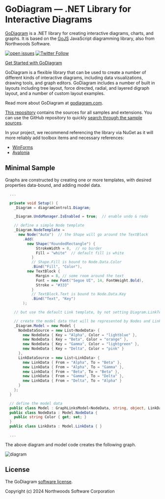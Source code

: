GoDiagram — .NET Library for Interactive Diagrams
============================================

[GoDiagram](https://godiagram.com) is a .NET library for creating interactive diagrams, charts, and graphs. It is based on the [GoJS](https://gojs.net) JavaScript diagramming library, also from Northwoods Software.

[![open issues](https://img.shields.io/github/issues-raw/NorthwoodsSoftware/GoDiagram.svg)](https://github.com/NorthwoodsSoftware/GoDiagram/issues)
[![Twitter Follow](https://img.shields.io/twitter/follow/NorthwoodsGo.svg?style=social&label=Follow)](https://twitter.com/NorthwoodsGo)

[Get Started with GoDiagram](https://godiagram.com/winforms/latest/learn)


GoDiagram is a flexible library that can be used to create a number of different kinds of interactive diagrams, including data visualizations, drawing tools, and graph editors. GoDiagram includes a number of built in layouts including tree layout, force directed, radial, and layered digraph layout, and a number of custom layout examples.

Read more about GoDiagram at [godiagram.com](https://godiagram.com).

[This repository](https://github.com/NorthwoodsSoftware/GoDiagram) contains the sources for all samples and extensions.
You can use the GitHub repository to quickly [search through the sample sources](https://github.com/NorthwoodsSoftware/GoDiagram/search?q=FindNodeDataForKey&type=Code).

In your project, we recommend referencing the library via NuGet as it will more reliably add toolbox items and necessary references:

- [WinForms](https://www.nuget.org/packages/Northwoods.GoDiagram.WinForms)
- [Avalonia](https://www.nuget.org/packages/Northwoods.GoDiagram.Avalonia)

## Minimal Sample

Graphs are constructed by creating one or more templates, with desired properties data-bound, and adding model data.

```cs
  ...

  private void Setup() {
    _Diagram = diagramControl1.Diagram;

    _Diagram.UndoManager.IsEnabled = true;  // enable undo & redo

    // define a simple Node template
    _Diagram.NodeTemplate =
      new Node("Auto")  // the Shape will go around the TextBlock
        .Add(
          new Shape("RoundedRectangle") {
              StrokeWidth = 0,  // no border
              Fill = "white"  // default fill is white
            }
            // Shape.Fill is bound to Node.Data.Color
            .Bind("Fill", "Color"),
          new TextBlock {
              Margin = 8, // some room around the text
              Font = new Font("Segoe UI", 14, FontWeight.Bold),
              Stroke = "#333"
            }
            // TextBlock.Text is bound to Node.Data.Key
            .Bind("Text", "Key")
        );

    // but use the default Link template, by not setting Diagram.LinkTemplate

    // create the model data that will be represented by Nodes and Links
    _Diagram.Model = new Model {
      NodeDataSource = new List<NodeData> {
        new NodeData { Key = "Alpha", Color = "lightblue" },
        new NodeData { Key = "Beta", Color = "orange" },
        new NodeData { Key = "Gamma", Color = "lightgreen" },
        new NodeData { Key = "Delta", Color = "pink" }
      },
      LinkDataSource = new List<LinkData> {
        new LinkData { From = "Alpha", To = "Beta" },
        new LinkData { From = "Alpha", To = "Gamma" },
        new LinkData { From = "Beta", To = "Beta" },
        new LinkData { From = "Gamma", To = "Delta" },
        new LinkData { From = "Delta", To = "Alpha" }
      }
    };
  }

  // define the model data
  public class Model : GraphLinksModel<NodeData, string, object, LinkData, string, string> { }
  public class NodeData : Model.NodeData {
    public string Color { get; set; }
  }
  public class LinkData : Model.LinkData { }

  ...
```

The above diagram and model code creates the following graph.

![diagram](https://camo.githubusercontent.com/6b156093255a909563a2726c34f8f7a7b1b38c333098ab0a54618d7386c2fba1/68747470733a2f2f676f6469616772616d2e636f6d2f6173736574732f696d616765732f73637265656e73686f74732f6d696e696d616c2e706e67)


## License

The GoDiagram [software license](https://godiagram.com/license.html).

Copyright (c) 2024 Northwoods Software Corporation

